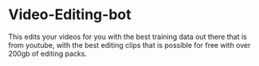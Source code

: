 # Video-Editing-bot
This edits your videos for you with the best training data out there that is from youtube, with the best editing clips that is possible for free with over 200gb of editing packs. 
